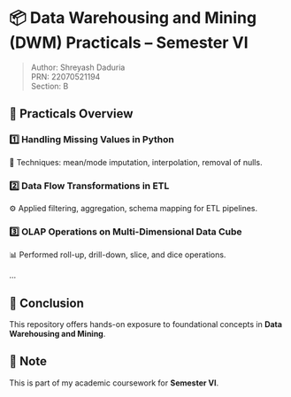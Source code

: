 # 📦 Data Warehousing and Mining (DWM) Practicals – Semester VI

> Author: Shreyash Daduria  
> PRN: 22070521194  
> Section: B

## 🧪 Practicals Overview

### 1️⃣ Handling Missing Values in Python  
🔧 Techniques: mean/mode imputation, interpolation, removal of nulls.

### 2️⃣ Data Flow Transformations in ETL  
⚙️ Applied filtering, aggregation, schema mapping for ETL pipelines.

### 3️⃣ OLAP Operations on Multi-Dimensional Data Cube  
📊 Performed roll-up, drill-down, slice, and dice operations.

...

## 🎯 Conclusion

This repository offers hands-on exposure to foundational concepts in **Data Warehousing and Mining**.

## 📢 Note

This is part of my academic coursework for **Semester VI**.
